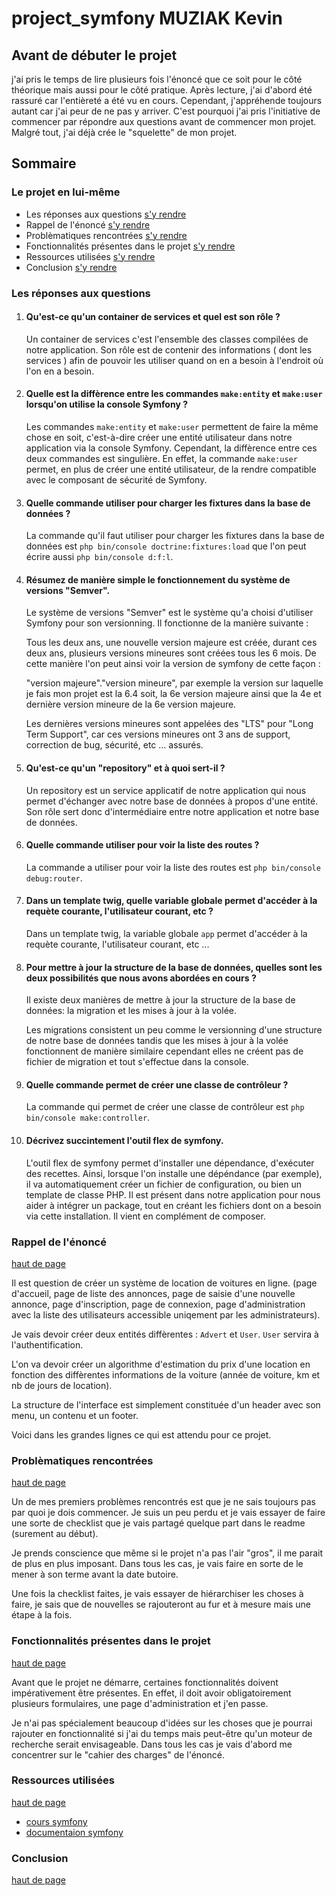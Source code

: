 # project_symfony MUZIAK Kevin

## Avant de débuter le projet

j'ai pris le temps de lire plusieurs fois l'énoncé que ce soit pour le côté théorique mais aussi pour le côté pratique. Après lecture, j'ai d'abord été rassuré car l'entièreté a été vu en cours. Cependant, j'appréhende toujours autant car j'ai peur de ne pas y arriver. 
C'est pourquoi j'ai pris l'initiative de commencer par répondre aux questions avant de commencer mon projet. Malgré tout, j'ai déjà crée le "squelette" de mon projet. 

## Sommaire 

### Le projet en lui-même

* Les réponses aux questions [s'y rendre](#les-réponses-aux-questions)
* Rappel de l'énoncé [s'y rendre](#rappel-de-lénoncé)
* Problèmatiques rencontrées [s'y rendre](#problèmatiques-rencontrées)
* Fonctionnalités présentes dans le projet [s'y rendre](#fonctionnalités-présentes-dans-le-projet)
* Ressources utilisées [s'y rendre](#ressources-utilisées)
* Conclusion [s'y rendre](#conclusion)

### Les réponses aux questions

1. #### Qu'est-ce qu'un container de services et quel est son rôle ?

    Un container de services c'est l'ensemble des classes compilées de notre application. Son rôle est de contenir des informations ( dont les services ) afin de pouvoir les utiliser quand on en a besoin à l'endroit où l'on en a besoin. 


2. #### Quelle est la diffèrence entre les commandes ```make:entity``` et ```make:user``` lorsqu'on utilise la console Symfony ? 

    Les commandes ```make:entity``` et ```make:user``` permettent de faire la même chose en soit, c'est-à-dire créer une entité utilisateur dans notre application via la console Symfony. 
    Cependant, la diffèrence entre ces deux commandes est singulière. En effet, la commande ```make:user``` permet, en plus de créer une entité utilisateur, de la rendre compatible avec le composant de sécurité de Symfony. 


3. #### Quelle commande utiliser pour charger les fixtures dans la base de données ? 

    La commande qu'il faut utiliser pour charger les fixtures dans la base de données est ```php bin/console doctrine:fixtures:load``` que l'on peut écrire aussi ```php bin/console d:f:l```.


4. #### Résumez de manière simple le fonctionnement du système de versions "Semver".

    Le système de versions "Semver" est le système qu'a choisi d'utiliser Symfony pour son versionning. 
    Il fonctionne de la manière suivante :

    Tous les deux ans, une nouvelle version majeure est créée, durant ces deux ans, plusieurs versions mineures sont créées tous les 6 mois. De cette manière l'on peut ainsi voir la version de symfony de cette façon :

    "version majeure"."version mineure", par exemple la version sur laquelle je fais mon projet est la 6.4 soit, la 6e version majeure ainsi que la 4e et dernière version mineure de la 6e version majeure. 

    Les dernières versions mineures sont appelées des "LTS" pour "Long Term Support", car ces versions mineures ont 3 ans de support, correction de bug, sécurité, etc ... assurés. 


5. #### Qu'est-ce qu'un "repository" et à quoi sert-il ? 

    Un repository est un service applicatif de notre application qui nous permet d'échanger avec notre base de données à propos d'une entité. Son rôle sert donc d'intermédiaire entre notre application et notre base de données.


6. #### Quelle commande utiliser pour voir la liste des routes ?

    La commande a utiliser pour voir la liste des routes est ```php bin/console debug:router```.


7. #### Dans un template twig, quelle variable globale permet d'accéder à la requète courante, l'utilisateur courant, etc ?

    Dans un template twig, la variable globale ```app``` permet d'accéder à la requète courante, l'utilisateur courant, etc ...


8. #### Pour mettre à jour la structure de la base de données, quelles sont les deux possibilités que nous avons abordées en cours ?

    Il existe deux manières de mettre à jour la structure de la base de données: la migration et les mises à jour à la volée. 

    Les migrations consistent un peu comme le versionning d'une structure de notre base de données tandis que les mises à jour à la volée fonctionnent de manière similaire cependant elles ne créent pas de fichier de migration et tout s'effectue dans la console.


9. #### Quelle commande permet de créer une classe de contrôleur ?

    La commande qui permet de créer une classe de contrôleur est ```php bin/console make:controller```.


10. #### Décrivez succintement l'outil flex de symfony.

    L'outil flex de symfony permet d'installer une dépendance, d'exécuter des recettes. Ainsi, lorsque l'on installe une dépéndance (par exemple), il va automatiquement créer un fichier de configuration, ou bien un template de classe PHP. 
    Il est présent dans notre application pour nous aider à intégrer un package, tout en créant les fichiers dont on a besoin via cette installation. Il vient en complément de composer.


### Rappel de l'énoncé 
[haut de page](#sommaire)

Il est question de créer un système de location de voitures en ligne. 
(page d'accueil, page de liste des annonces, page de saisie d'une nouvelle annonce, page d'inscription, page de connexion, page d'administration avec la liste des utilisateurs accessible uniqement par les administrateurs).

Je vais devoir créer deux entités diffèrentes : ```Advert``` et ```User```.
```User``` servira à l'authentification.

L'on va devoir créer un algorithme d'estimation du prix d'une location en fonction des diffèrentes informations de la voiture (année de voiture, km et nb de jours de location).

La structure de l'interface est simplement constituée d'un header avec son menu, un contenu et un footer. 

Voici dans les grandes lignes ce qui est attendu pour ce projet. 


### Problèmatiques rencontrées
[haut de page](#sommaire)

Un de mes premiers problèmes rencontrés est que je ne sais toujours pas par quoi je dois commencer. Je suis un peu perdu et je vais essayer de faire une sorte de checklist que je vais partagé quelque part dans le readme (surement au début).

Je prends conscience que même si le projet n'a pas l'air "gros", il me parait de plus en plus imposant. Dans tous les cas, je vais faire en sorte de le mener à son terme avant la date butoire. 

Une fois la checklist faites, je vais essayer de hiérarchiser les choses à faire, je sais que de nouvelles se rajouteront au fur et à mesure mais une étape à la fois. 




### Fonctionnalités présentes dans le projet
[haut de page](#sommaire)

Avant que le projet ne démarre, certaines fonctionnalités doivent impérativement être présentes. En effet, il doit avoir obligatoirement plusieurs formulaires, une page d'administration et j'en passe. 

Je n'ai pas spécialement beaucoup d'idées sur les choses que je pourrai rajouter en fonctionnalité si j'ai du temps mais peut-être qu'un moteur de recherche serait envisageable. Dans tous les cas je vais d'abord me concentrer sur le "cahier des charges" de l'énoncé.



### Ressources utilisées
[haut de page](#sommaire)

* [cours symfony](https://ld-web.github.io/hb-sf-pe7-course/)
* [documentaion symfony](https://symfony.com/)

### Conclusion
[haut de page](#sommaire)